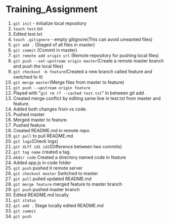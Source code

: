 # Training_Assignment
1. `git init` - initialize local repository
1. `touch test`.txt
1. Edited test.txt
1. `touch .gitignore` - empty gitignore(This can avoid unwanted files)
1. `git add .` (Staged of all files in master)
1. `git commit` (Commit in master)
1. `git remote add origin url` (Remote repository for pushing local files)
1. `git push --set-upstream origin master`(Create a remote master branch and push the local files)
1. `git checkout -b feature`(Created a new branch called feature and switched to it)
1. `git merge master`(Merge files from master to feature)
1. `git push --upstream origin feature`
1. Played with "`git rm rf --cached test.txt`" in between git add .
1. Created merge conflict by editing same line in test.txt from master and feature.
1. Added both changes from vs code.
1. Pushed master
1. Merged master to feature.
1. Pushed feature.
1. Created README.md in remote repo.
1. `git pull` to pull README.md
1. `git logs`(Check logs)
1. `git diff id1 id2`(Difference between two commits)
1. `git tag name` created a tag.
1. `mkdir code` Created a directory named code in feature
1. Added app.js in code folder
1. `git push` pushed it remote server
1. `git checkout master` Switched to master
1. `git pull` pulled updated README.md
1. `git merge feature` merged feature to master branch
1. `git push` pushed master branch
1. Edited README.md locally
1. `git status`
1. `git add .` Stage locally edited README.md
1. `git commit`
1. `git push`